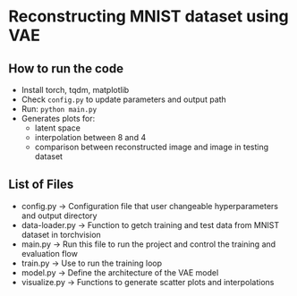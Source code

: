 # Reconstructing MNIST dataset using VAE

## How to run the code
- Install torch, tqdm, matplotlib
- Check `config.py` to update parameters and output path
- Run: `python main.py`
- Generates plots for:
    - latent space 
    - interpolation between 8 and 4
    - comparison between reconstructed image and image in testing dataset


## List of Files

- config.py -> Configuration file that user changeable hyperparameters and output directory
- data-loader.py -> Function to getch training and test data from MNIST dataset in torchvision
- main.py -> Run this file to run the project and control the training and evaluation flow
- train.py -> Use to run the training loop
- model.py -> Define the architecture of the VAE model
- visualize.py -> Functions to generate scatter plots and interpolations 


